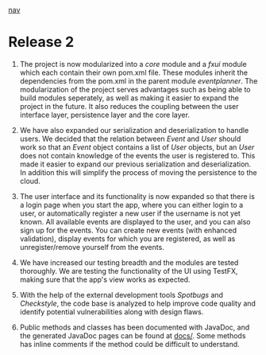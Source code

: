 [nav](../nav.md)

# Release 2


 1. The project is now modularized into a *core* module and a *fxui* module which each contain their own pom.xml file. These modules inherit the dependencies from the pom.xml in the parent module *eventplanner*. The modularization of the project serves advantages such as being able to build modules seperately, as well as making it easier to expand the project in the future. It also reduces the coupling between the user interface layer, persistence layer and the core layer.

 2. We have also expanded our serialization and deserialization to handle users. We decided that the relation between *Event* and *User* should work so that an *Event* object contains a list of *User* objects, but an *User* does not contain knowledge of the events the user is registered to. This made it easier to expand our previous serialization and deserialization. In addition this will simplify the process of moving the persistence to the cloud.

 3. The user interface and its functionality is now expanded so that there is a login page when you start the app, where you can either login to a user, or automatically register a new user if the username is not yet known. All available events are displayed to the user, and you can also sign up for the events. You can create new events (with enhanced validation), display events for which you are registered, as well as unregister/remove yourself from the events.

 4. We have increased our testing breadth and the modules are tested thoroughly. We are testing the functionality of the UI using TestFX, making sure that the app's view works as expected.

 5. With the help of the external development tools *Spotbugs* and *Checkstyle*, the code base is analyzed to help improve code quality and identify potential vulnerabilities along with design flaws.

 6. Public methods and classes has been documented with JavaDoc, and the generated JavaDoc pages can be found at [docs/](../../../docs/). Some methods has inline comments if the method could be difficult to understand.

 
 


